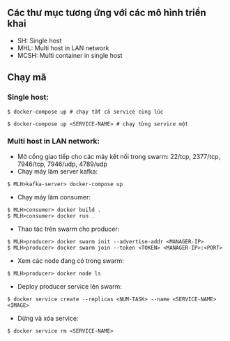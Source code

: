 ## Các thư mục tương ứng với các mô hình triển khai
- SH: Single host
- MHL: Multi host in LAN network
- MCSH: Multi container in single host

## Chạy mã
### Single host:
```
$ docker-compose up # chạy tất cả service cùng lúc

$ docker-compose up <SERVICE-NAME> # chạy từng service một
```
### Multi host in LAN network:
- Mở cổng giao tiếp cho các máy kết nối trong swarm: 22/tcp, 2377/tcp, 7946/tcp, 7946/udp, 4789/udp
- Chạy máy làm server kafka:
```
$ MLH>kafka-server> docker-compose up
```
- Chạy máy làm consumer:
```
$ MLH>consumer> docker build .
$ MLH>consumer> docker run .
```
- Thao tác trên swarm cho producer:
```
$ MLH>producer> docker swarm init --advertise-addr <MANAGER-IP>
$ MLH>producer> docker swarm join --token <TOKEN> <MANAGER-IP>:<PORT>
```
- Xem các node đang có trong swarm:
```
$ MLH>producer> docker node ls
```
- Deploy producer service lên swarm:
```
$ docker service create --replicas <NUM-TASK> --name <SERVICE-NAME> <IMAGE>
```
- Dừng và xóa service:
```
$ docker service rm <SERVICE-NAME>
```
